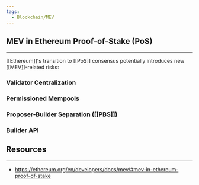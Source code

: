 ```yaml
---
tags:
  - Blockchain/MEV
---
```



## MEV in Ethereum Proof-of-Stake (PoS)
---

[[Ethereum]]'s transition to [[PoS]] consensus potentially introduces new [[MEV]]-related risks:
### Validator Centralization

### Permissioned Mempools

### Proposer-Builder Separation ([[PBS]])

### Builder API


## Resources
---
- https://ethereum.org/en/developers/docs/mev/#mev-in-ethereum-proof-of-stake
